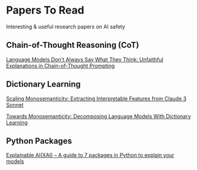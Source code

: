 # **Papers To Read**

Interesting & useful research papers on AI safety

## **Chain-of-Thought Reasoning (CoT)**

[Language Models Don't Always Say What They Think: Unfaithful Explanations in Chain-of-Thought Prompting](https://arxiv.org/abs/2305.04388)

## **Dictionary Learning**

[Scaling Monosemanticity: Extracting Interpretable Features from Claude 3 Sonnet](https://transformer-circuits.pub/2024/scaling-monosemanticity/index.html)

[Towards Monosemanticity: Decomposing Language Models With Dictionary Learning](https://transformer-circuits.pub/2023/monosemantic-features/index.html)

## **Python Packages**

[Explainable AI(XAI) – A guide to 7 packages in Python to explain your models](https://towardsdatascience.com/explainable-ai-xai-a-guide-to-7-packages-in-python-to-explain-your-models-932967f0634b/)